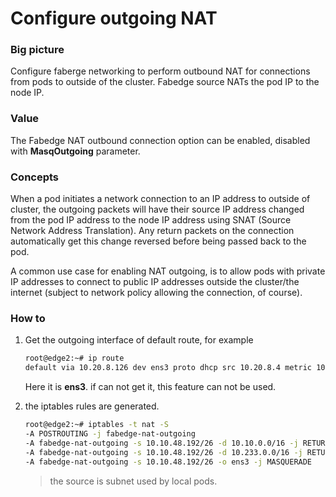 # Configure outgoing NAT

### Big picture

Configure faberge networking to perform outbound NAT for connections from pods to outside of the cluster. Fabedge source NATs the pod IP to the node IP.

### Value

The Fabedge NAT outbound connection option can be enabled, disabled with **MasqOutgoing** parameter.

### Concepts

When a pod  initiates a network connection to an IP address to outside of cluster,  the outgoing packets will have their source IP address changed from the pod IP address to the node IP address using SNAT (Source Network Address Translation). Any return packets on the connection automatically get this change reversed before being passed back to the pod.

A common use case for enabling NAT outgoing, is to allow pods with private IP addresses to connect to public IP addresses outside the cluster/the internet (subject to network policy allowing the connection, of course). 

### How to

1. Get the outgoing interface of default route, for example

   ```bash
   root@edge2:~# ip route
   default via 10.20.8.126 dev ens3 proto dhcp src 10.20.8.4 metric 100 
   ```

   Here it is **ens3**.  if can not get it,  this feature can not be used.

2. the iptables rules are generated.

   ```bash
   root@edge2:~# iptables -t nat -S
   -A POSTROUTING -j fabedge-nat-outgoing
   -A fabedge-nat-outgoing -s 10.10.48.192/26 -d 10.10.0.0/16 -j RETURN
   -A fabedge-nat-outgoing -s 10.10.48.192/26 -d 10.233.0.0/16 -j RETURN
   -A fabedge-nat-outgoing -s 10.10.48.192/26 -o ens3 -j MASQUERADE
   ```
   
   > the source is subnet used by local pods. 
   
   

